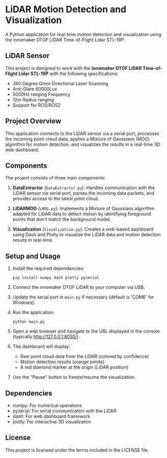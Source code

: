 # LiDAR Motion Detection and Visualization

A Python application for real-time motion detection and visualization using the innomaker DTOF LiDAR Time-of-Flight Lidar STL-19P.

## LiDAR Sensor

This project is designed to work with the **innomaker DTOF LiDAR Time-of-Flight Lidar STL-19P** with the following specifications:
- 360 Degree Omni-Directional Laser Scanning
- Anti-Glare 60000Lux
- 5000Hz ranging Frequency
- 12m Radius ranging
- Support for ROS/ROS2

## Project Overview

This application connects to the LiDAR sensor via a serial port, processes the incoming point cloud data, applies a Mixture of Gaussians (MOG) algorithm for motion detection, and visualizes the results in a real-time 3D web dashboard.

## Components

The project consists of three main components:

1. **DataExtractor** (`DataExtractor.py`): Handles communication with the LiDAR sensor via serial port, parses the incoming data packets, and provides access to the latest point cloud.

2. **LiDARMOG** (`LMOG.py`): Implements a Mixture of Gaussians algorithm adapted for LiDAR data to detect motion by identifying foreground points that don't match the background model.

3. **Visualization** (`Visualization.py`): Creates a web-based dashboard using Dash and Plotly to visualize the LiDAR data and motion detection results in real-time.

## Setup and Usage

1. Install the required dependencies:
   ```
   pip install numpy dash plotly pyserial
   ```

2. Connect the innomaker DTOF LiDAR to your computer via USB.

3. Update the serial port in `main.py` if necessary (default is 'COM6' for Windows).

4. Run the application:
   ```
   python main.py
   ```

5. Open a web browser and navigate to the URL displayed in the console (typically http://127.0.0.1:8050/).

6. The dashboard will display:
   - Raw point cloud data from the LiDAR (colored by confidence)
   - Motion detection results (orange points)
   - A red diamond marker at the origin (LiDAR position)

7. Use the "Pause" button to freeze/resume the visualization.

## Dependencies

- numpy: For numerical operations
- pyserial: For serial communication with the LiDAR
- dash: For web dashboard framework
- plotly: For interactive 3D visualization

## License

This project is licensed under the terms included in the LICENSE file.